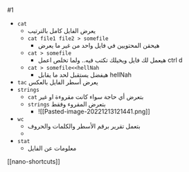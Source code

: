 #1
- `cat`
	- يعرض الفايل كامل بالترتيب
	- `cat file1 file2 > somefile`
		- هيحقن المحتويين في فايل واحد من غير ما يعرض 
	- `cat > somefile`
		- هيعمل لك فايل ويخيلك تكتب فيه.. ولما تخلص اعمل ctrl d
	- `cat > somefile<<hellNah`
		- هيفضل يستقبل لحد ما يقابل hellNah
- `tac` يعرض أسطر الفايل بالعكس
- `strings`
	- `cat` بتعرض أي حاجة سواء كانت مقروءة او غير
	- `strings` بتعرض المقروء وفقط
		- ![[Pasted-image-20221213121441.png]]
- `wc`
	- بتعمل تقرير برقم الأسطر والكلمات والحروف
	- 
- `stat`
	- معلومات عن الفايل

[[nano-shortcuts]]

